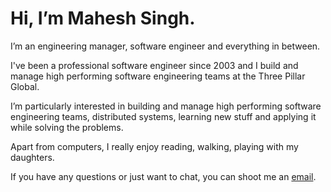 # Hi, I’m Mahesh Singh.

I’m an engineering manager, software engineer and everything in between. 

I've been a professional software engineer since 2003 and I build and manage high performing software engineering teams at the Three Pillar Global.

I’m particularly interested in building and manage high performing software engineering teams, distributed systems, learning new stuff and applying it while solving the problems.

Apart from computers, I really enjoy reading, walking, playing with my daughters.

If you have any questions or just want to chat, you can shoot me an [email](mailto:singh.mahesh@gmail.com).